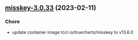 

## [misskey-3.0.33](https://github.com/truecharts/charts/compare/misskey-3.0.32...misskey-3.0.33) (2023-02-11)

### Chore

- update container image tccr.io/truecharts/misskey to v13.6.0
  
  